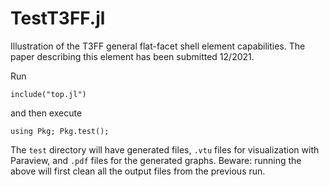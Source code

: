 # TestT3FF.jl

Illustration of the T3FF general flat-facet shell element capabilities.
The paper describing this element has been submitted 12/2021.

Run
```
include("top.jl")
```
and then execute
```
using Pkg; Pkg.test(); 
```
The `test` directory will have generated files, `.vtu` files for visualization with Paraview, and `.pdf` files for the generated graphs.
Beware: running the above will first clean all the output files from the previous run.